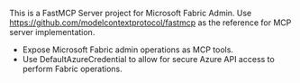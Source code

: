 <!-- Use this file to provide workspace-specific custom instructions to Copilot. For more details, visit https://code.visualstudio.com/docs/copilot/copilot-customization#_use-a-githubcopilotinstructionsmd-file -->

This is a FastMCP Server project for Microsoft Fabric Admin. Use https://github.com/modelcontextprotocol/fastmcp as the reference for MCP server implementation.
- Expose Microsoft Fabric admin operations as MCP tools.
- Use DefaultAzureCredential to allow for secure Azure API access to perform Fabric operations.